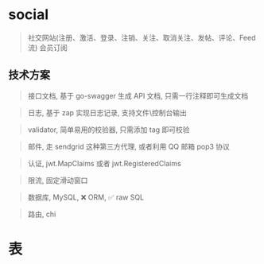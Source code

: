 

# social

> 社交网站(注册、激活、登录、注销、关注、取消关注、发帖、评论、Feed 流)
> 会员订阅


## 技术方案

> 接口文档, 基于 go-swagger 生成 API 文档, 只需一行注释即可生成文档

> 日志, 基于 zap 实现日志记录, 支持文件\控制台输出

> validator, 简单易用的校验器, 只需添加 tag 即可校验

> 邮件, 走 sendgrid 这种第三方代理, 或者利用 QQ 邮箱 pop3 协议

> 认证, jwt.MapClaims 或者 jwt.RegisteredClaims

> 限流, 固定滑动窗口

> 数据库, MySQL, ❌ ORM, ✅ raw SQL

> 路由, chi


# 表

<!-- 

用户

激活码

会员订阅

关注

帖子

评论

 -->